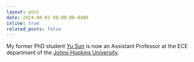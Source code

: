 ```yaml
---
layout: post
date: 2024-08-01 08:00:00-0400
inline: true
related_posts: false
---
```


 My former PhD student [Yu Sun](https://sunyumark.github.io) is now an Assistant Professor at the ECE department of the [Johns Hopkins University](https://www.jhu.edu).
